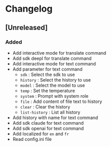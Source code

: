 # Changelog

## [Unreleased]

### Added

* Add interactive mode for translate command
* Add sdk deepl for translate command
* Add interactive mode for text command
* Add parameter for text command
    * `sdk` : Select the sdk to use
    * `history` : Select the history to use
    * `model` : Select the model to use
    * `temp` : Set the temperature
    * `system` : Prompt with system role
    * `file` : Add content of file text to history
    * `clear` : Clear the history
    * `list-history` : List all history
* Add history with name for text command
* Add sdk claude for text command
* Add sdk openai for text command
* Add localized for `en` and `fr`
* Read config.ini file
